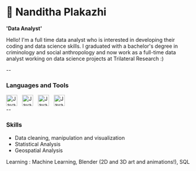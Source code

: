 # 👋 Nanditha Plakazhi

**'Data Analyst'**

Hello! I'm a full time data analyst who is interested in developing their coding and data science skills. I graduated with a bachelor's degree in criminology and social anthropology and now work as a full-time data analyst working on data science projects at Trilateral Research :) 

--

### Languages and Tools

<img align="left" alt = "Java" width = "30px" style="padding-right:10px;" src="https://cdn.jsdelivr.net/gh/devicons/devicon@latest/icons/python/python-plain-wordmark.svg" />
<img align="left" alt = "Java" width = "30px" style="padding-right:10px;" src="https://cdn.jsdelivr.net/gh/devicons/devicon@latest/icons/rstudio/rstudio-original.svg" />
<img align="left" alt = "Java" width = "30px" style="padding-right:10px;" src="https://cdn.jsdelivr.net/gh/devicons/devicon@latest/icons/jupyter/jupyter-original-wordmark.svg" />
<img align="left" alt = "Java" width = "30px" style="padding-right:10px;" src="https://cdn.jsdelivr.net/gh/devicons/devicon@latest/icons/docker/docker-original-wordmark.svg" />
<br />

--

### Skills
- Data cleaning, manipulation and visualization
- Statistical Analysis
- Geospatial Analysis

Learning : Machine Learning, Blender (2D and 3D art and animations!), SQL
          
